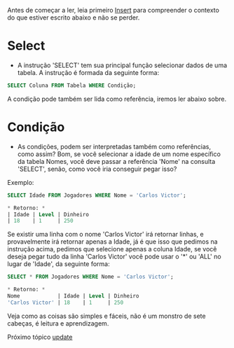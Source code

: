 Antes de começar a ler, leia primeiro [Insert](https://github.com/CarlinCV/sqlite-tutorial/blob/main/Extra/insert.md) para compreender o contexto do que estiver escrito abaixo e não se perder.

# Select
- A instrução 'SELECT' tem sua principal função selecionar dados de uma tabela. A instrução é formada da seguinte forma:
```sql
SELECT Coluna FROM Tabela WHERE Condição;
```
A condição pode também ser lida como referência, iremos ler abaixo sobre.

# Condição
- As condições, podem ser interpretadas também como referências, como assim? Bom, se você selecionar a idade de um nome específico da tabela Nomes, você deve passar a referência 'Nome' na consulta 'SELECT', senão, como você iria conseguir pegar isso?

Exemplo:
```sql
SELECT Idade FROM Jogadores WHERE Nome = 'Carlos Victor';

* Retorno: *
| Idade	| Level	| Dinheiro
| 18	| 1 	| 250
```
Se existir uma linha com o nome 'Carlos Victor' irá retornar linhas, e provavelmente irá retornar apenas a Idade, já é que isso que pedimos na instrução acima, pedimos que selecione apenas a coluna Idade, se você deseja pegar tudo da linha 'Carlos Victor' você pode usar o '\*' ou 'ALL' no lugar de 'Idade', da seguinte forma:

```sql
SELECT * FROM Jogadores WHERE Nome = 'Carlos Victor';

* Retorno: *
Nome			| Idade | Level	| Dinheiro
'Carlos Victor'	| 18	| 1 	| 250
```

Veja como as coisas são simples e fáceis, não é um monstro de sete cabeças, é leitura e aprendizagem.

Próximo tópico [update](https://github.com/CarlinCV/sqlite-tutorial/blob/main/Extra/update.md)